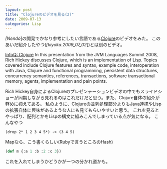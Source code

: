 ```yaml
---
layout: post
title: "Clojureのビデオを見る(2)"
date: 2009-07-13
categories: Lisp
---
```

*[Nendo*]の開発でかなり参考にしたい言語である[Clojure](http://clojure.org/)のビデオをみた。
このあいだ紹介したやつ(*[kiyoka.2009_07_02*])とは別のビデオ。

 [InfoQ: Clojure](http://www.infoq.com/presentations/hickey-clojure)
 In this presentation from the JVM Languages Summit 2008, Rich Hickey
 discusses Clojure, which is an implementation of Lisp. Topics covered
 include Clojure features and syntax, example code, interoperation
 with Java, Clojure and functional programming, persistent data
 structures, concurrency semantics, references, transactions, software
 transactional memory, agents, implementation and pain points.

Rich Hickey自身によるClojureのプレゼンテーションビデオの中でもスライドショーが同期しながら見れるのはこれだけだと思う。また、Clojure自体の紹介が軽めに抑えてある。
私のように、Clojureの並列処理部分よりもJava連携やLispの拡張自体に興味があるような人にも見てもらいやすいと思う。
これを見るとやっぱり、配列とかをLispの構文に組みこんでしまっている点が気になる。
 こんなやつ
```
(drop 2* 1 2 3 4 5*) -> (3 4 5)
```
 Mapなら、こう書くらしい(Rubyで言うところのHash)
```python
(def m {:a 1 :b :2 :c 3})
```

これを入れてしまうかどうかが一つの分かれ道かも。
